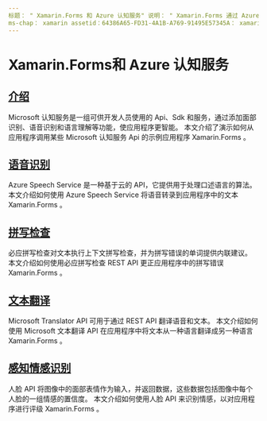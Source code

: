 ```yaml
---
标题： " Xamarin.Forms 和 Azure 认知服务" 说明： " Xamarin.Forms 通过 Azure 认知服务将智能添加到应用程序，包括语音识别、拼写检查、文本翻译和情感识别"。
ms-chap： xamarin assetid：64386A65-FD31-4A1B-A769-91495E57345A： xamarin 窗体作者： davidbritch： dabritch ms. 日期：06/27/2019 非 loc： [ Xamarin.Forms ， Xamarin.Essentials ]
---
```


# <a name="xamarinforms-and-azure-cognitive-services"></a>Xamarin.Forms和 Azure 认知服务

## <a name="introduction"></a>[介绍](introduction.md)

Microsoft 认知服务是一组可供开发人员使用的 Api、Sdk 和服务，通过添加面部识别、语音识别和语言理解等功能，使应用程序更智能。 本文介绍了演示如何从应用程序调用某些 Microsoft 认知服务 Api 的示例应用程序 Xamarin.Forms 。

## <a name="speech-recognition"></a>[语音识别](speech-recognition.md)

Azure Speech Service 是一种基于云的 API，它提供用于处理口述语言的算法。 本文介绍如何使用 Azure Speech Service 将语音转录到应用程序中的文本 Xamarin.Forms 。

## <a name="spell-check"></a>[拼写检查](spell-check.md)

必应拼写检查对文本执行上下文拼写检查，并为拼写错误的单词提供内联建议。 本文介绍如何使用必应拼写检查 REST API 更正应用程序中的拼写错误 Xamarin.Forms 。

## <a name="text-translation"></a>[文本翻译](text-translation.md)

Microsoft Translator API 可用于通过 REST API 翻译语音和文本。 本文介绍如何使用 Microsoft 文本翻译 API 在应用程序中将文本从一种语言翻译成另一种语言 Xamarin.Forms 。

## <a name="perceived-emotion-recognition"></a>[感知情感识别](emotion-recognition.md)

人脸 API 将图像中的面部表情作为输入，并返回数据，这些数据包括图像中每个人脸的一组情感的置信度。 本文介绍如何使用人脸 API 来识别情感，以对应用程序进行评级 Xamarin.Forms 。

